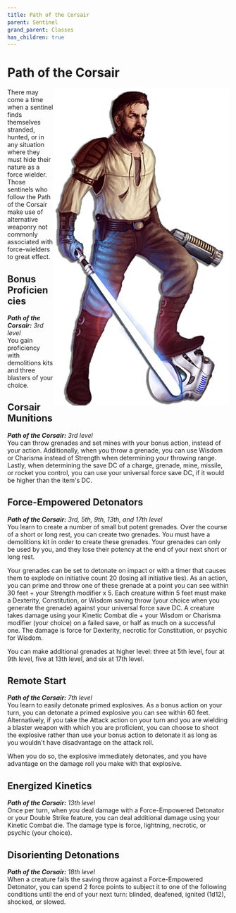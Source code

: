 ```yaml
---
title: Path of the Corsair
parent: Sentinel
grand_parent: Classes
has_children: true
---
```


# Path of the Corsair

<img src='../../../../zzImages/Classes/sentinel_corsair.png' style='float:right; width:400px;'>

There may come a time when a sentinel finds themselves stranded, hunted, or in any situation where they must hide their nature as a force wielder. Those sentinels who follow the Path of the Corsair make use of alternative weaponry not commonly associated with force-wielders to great effect.

## Bonus Proficiencies
_**Path of the Corsair:** 3rd level_<br>
You gain proficiency with demolitions kits and three blasters of your choice.

## Corsair Munitions
_**Path of the Corsair:** 3rd level_<br>
You can throw grenades and set mines with your bonus action, instead of your action. Additionally, when you throw a grenade, you can use Wisdom or Charisma instead of Strength when determining your throwing range. Lastly, when determining the save DC of a charge, grenade, mine, missile, or rocket you control, you can use your universal force save DC, if it would be higher than the item's DC.

## Force-Empowered Detonators
_**Path of the Corsair:** 3rd, 5th, 9th, 13th, and 17th level_<br>
You learn to create a number of small but potent grenades. Over the course of a short or long rest, you can create two grenades. You must have a demolitions kit in order to create these grenades. Your grenades can only be used by you, and they lose their potency at the end of your next short or long rest.

Your grenades can be set to detonate on impact or with a timer that causes them to explode on initiative count 20 (losing all initiative ties). As an action, you can prime and throw one of these grenade at a point you can see within 30 feet + your Strength modifier x 5. Each creature within 5 feet must make a Dexterity, Constitution, or Wisdom saving throw (your choice when you generate the grenade) against your universal force save DC. A creature takes damage using your Kinetic Combat die + your Wisdom or Charisma modifier (your choice) on a failed save, or half as much on a successful one. The damage is force for Dexterity, necrotic for Constitution, or psychic for Wisdom.

You can make additional grenades at higher level: three at 5th level, four at 9th level, five at 13th level, and six at 17th level.

## Remote Start
_**Path of the Corsair:** 7th level_<br>
You learn to easily detonate primed explosives. As a bonus action on your turn, you can detonate a primed explosive you can see within 60 feet. Alternatively, if you take the Attack action on your turn and you are wielding a blaster weapon with which you are proficient, you can choose to shoot the explosive rather than use your bonus action to detonate it as long as you wouldn't have disadvantage on the attack roll.

When you do so, the explosive immediately detonates, and you have advantage on the damage roll you make with that explosive. 

## Energized Kinetics
_**Path of the Corsair:** 13th level_<br>
Once per turn, when you deal damage with a Force-Empowered Detonator or your Double Strike feature, you can deal additional damage using your Kinetic Combat die. The damage type is force, lightning, necrotic, or psychic (your choice).

## Disorienting Detonations
_**Path of the Corsair:** 18th level_<br>
When a creature fails the saving throw against a Force-Empowered Detonator, you can spend 2 force points to subject it to one of the following conditions until the end of your next turn: blinded, deafened, ignited (1d12), shocked, or slowed.
